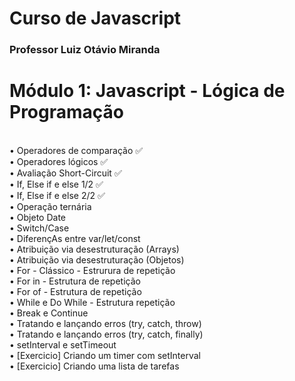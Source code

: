 # Curso de Javascript
### Professor Luiz Otávio Miranda

# Módulo 1: Javascript - Lógica de Programação
<br> • Operadores de comparação ✅ 
<br> • Operadores lógicos ✅ 
 <br> • Avaliação Short-Circuit ✅ 
 <br> • If, Else if e else 1/2 ✅ 
 <br> • If, Else if e else 2/2 ✅ 
 <br> • Operação ternária
 <br> • Objeto Date
 <br> • Switch/Case
 <br> • DiferençAs entre var/let/const
 <br> • Atribuição via desestruturação (Arrays)
 <br> • Atribuição via desestruturação (Objetos)
 <br> • For - Clássico - Estrurura de repetição
 <br> • For in - Estrutura de repetição
 <br> • For of - Estrutura de repetição
 <br> • While e Do While - Estrutura repetição
 <br> • Break e Continue
 <br> • Tratando e lançando erros (try, catch, throw)
 <br> • Tratando e lançando erros (try, catch, finally)
 <br> • setInterval e setTimeout
 <br> • [Exercicio] Criando um timer com setInterval
 <br> • [Exercicio] Criando uma lista de tarefas
